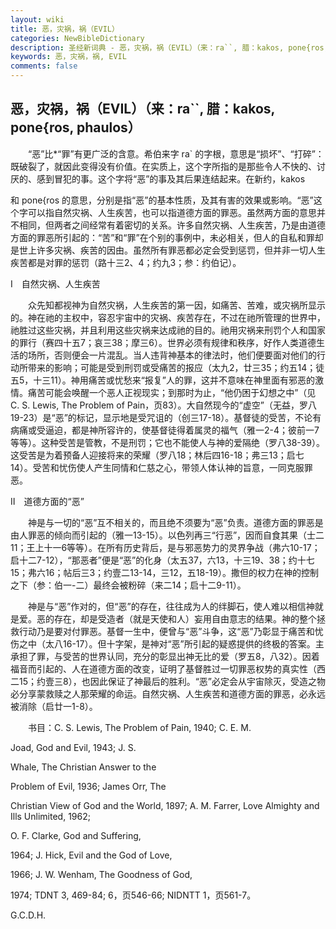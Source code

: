 ```yaml
---
layout: wiki
title: 恶，灾祸，祸（EVIL）
categories: NewBibleDictionary
description: 圣经新词典 - 恶，灾祸，祸（EVIL）（来：ra``, 腊：kakos, pone{ros, phaulos）
keywords: 恶，灾祸，祸, EVIL
comments: false
---
```


## 恶，灾祸，祸（EVIL）（来：ra``, 腊：kakos, pone{ros, phaulos）

　　“恶”比*“罪”有更广泛的含意。希伯来字 ra` 的字根，意思是“损坏”、“打碎”：既破裂了，就因此变得没有价值。在实质上，这个字所指的是那些令人不快的、讨厌的、感到冒犯的事。这个字将“恶”的事及其后果连结起来。在新约，kakos

和 pone{ros 的意思，分别是指“恶”的基本性质，及其有害的效果或影响。“恶”这个字可以指自然灾祸、人生疾苦，也可以指道德方面的罪恶。虽然两方面的意思并不相同，但两者之间经常有着密切的关系。许多自然灾祸、人生疾苦，乃是由道德方面的罪恶所引起的：“苦”和“罪”在个别的事例中，未必相关，但人的自私和罪却是世上许多灾祸、疾苦的因由。虽然所有罪恶都必定会受到惩罚，但并非一切人生疾苦都是对罪的惩罚（路十三2、4；约九3；参：约伯记）。

Ⅰ　自然灾祸、人生疾苦

　　众先知都视神为自然灾祸，人生疾苦的第一因，如痛苦、苦难，或灾祸所显示的。神在祂的主权中，容忍宇宙中的灾祸、疾苦存在，不过在祂所管理的世界中，祂胜过这些灾祸，并且利用这些灾祸来达成祂的目的。祂用灾祸来刑罚个人和国家的罪行（赛四十五7；哀三38；摩三6）。世界必须有规律和秩序，好作人类道德生活的场所，否则便会一片混乱。当人违背神基本的律法时，他们便要面对他们的行动所带来的影响；可能是受到刑罚或受痛苦的报应（太九2，廿三35；约五14；徒五5，十三11）。神用痛苦或忧愁来“报复”人的罪，这并不意味在神里面有邪恶的激情。痛苦可能会唤醒一个恶人正视现实；到那时为止，“他仍困于幻想之中”（见 C. S. Lewis, The Problem of Pain，页83）。大自然现今的“虚空”（无益，罗八19-23）是“恶”的标记，显示地是受咒诅的（创三17-18）。基督徒的受苦，不论有病痛或受逼迫，都是神所容许的，使基督徒得着属灵的福气（雅一2-4；彼前一7等等）。这种受苦是管教，不是刑罚；它也不能使人与神的爱隔绝（罗八38-39）。这受苦是为着预备人迎接将来的荣耀（罗八18；林后四16-18；弗三13；启七14）。受苦和忧伤使人产生同情和仁慈之心，带领人体认神的旨意，一同克服罪恶。

Ⅱ　道德方面的“恶”

　　神是与一切的“恶”互不相关的，而且绝不须要为“恶”负责。道德方面的罪恶是由人罪恶的倾向而引起的（雅一13-15）。以色列再三“行恶”，因而自食其果（士二11；王上十一6等等）。在所有历史背后，是与邪恶势力的灵界争战（弗六10-17；启十二7-12），“那恶者”便是“恶”的化身（太五37，六13，十三19、38；约十七15；弗六16；帖后三3；约壹二13-14，三12，五18-19）。撒但的权力在神的控制之下（参：伯一-二）最终会被粉碎（来二14；启十二9-11）。

　　神是与“恶”作对的，但“恶”的存在，往往成为人的绊脚石，使人难以相信神就是爱。恶的存在，却是受造者（就是天使和人）妄用自由意志的结果。神的整个拯救行动乃是要对付罪恶。基督一生中，便曾与“恶”斗争，这“恶”乃彰显于痛苦和忧伤之中（太八16-17）。但十字架，是神对“恶”所引起的疑惑提供的终极的答案。主承担了罪，与受苦的世界认同，充分的彰显出神无比的爱（罗五8，八32）。因着福音而引起的、人在道德方面的改变，证明了基督胜过一切罪恶权势的真实性（西二15；约壹三8），也因此保证了神最后的胜利。“恶”必定会从宇宙除灭，受造之物必分享蒙救赎之人那荣耀的命运。自然灾祸、人生疾苦和道德方面的罪恶，必永远被消除（启廿一1-8）。

　　书目：C. S. Lewis, The Problem of Pain, 1940; C. E. M.

Joad, God and Evil, 1943; J. S.

Whale, The Christian Answer to the

Problem of Evil, 1936; James Orr, The

Christian View of God and the World, 1897; A. M. Farrer, Love Almighty and Ills Unlimited, 1962;

O. F. Clarke, God and Suffering,

1964; J. Hick, Evil and the God of Love,

1966; J. W. Wenham, The Goodness of God,

1974; TDNT 3, 469-84; 6，页546-66; NIDNTT 1，页561-7。

G.C.D.H.








